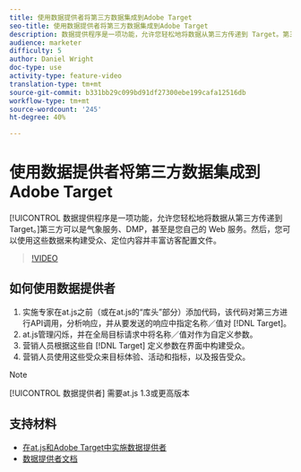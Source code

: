 ```yaml
---
title: 使用数据提供者将第三方数据集成到Adobe Target
seo-title: 使用数据提供者将第三方数据集成到Adobe Target
description: 数据提供程序是一项功能，允许您轻松地将数据从第三方传递到 Target。第三方可以是气象服务、DMP，甚至是您自己的 Web 服务。然后，您可以使用这些数据来构建受众、定位内容并丰富访客配置文件。
audience: marketer
difficulty: 5
author: Daniel Wright
doc-type: use
activity-type: feature-video
translation-type: tm+mt
source-git-commit: b331bb29c099bd91df27300ebe199cafa12516db
workflow-type: tm+mt
source-wordcount: '245'
ht-degree: 40%

---
```



# 使用数据提供者将第三方数据集成到Adobe Target

[!UICONTROL 数据提供程序是一项功能，允许您轻松地将数据从第三方传递到 Target。]第三方可以是气象服务、DMP，甚至是您自己的 Web 服务。然后，您可以使用这些数据来构建受众、定位内容并丰富访客配置文件。

>[!VIDEO](https://video.tv.adobe.com/v/22349/?quality=12)

## 如何使用数据提供者

1. 实施专家在at.js之前（或在at.js的“库头”部分）添加代码，该代码对第三方进行API调用，分析响应，并从要发送的响应中指定名称／值对 [!DNL Target]。
1. at.js管理闪烁，并在全局目标请求中将名称／值对作为自定义参数。
1. 营销人员根据这些自 [!DNL Target] 定义参数在界面中构建受众。
1. 营销人员使用这些受众来目标体验、活动和指标，以及报告受众。

>[!NOTE]
>
>[!UICONTROL 数据提供者] 需要at.js 1.3或更高版本

## 支持材料

* [在at.js和Adobe Target中实施数据提供者](implement-data-providers-to-integrate-third-party-data.md)
* [数据提供者文档](https://docs.adobe.com/content/help/en/target/using/implement-target/client-side/functions-overview/targetgobalsettings.html#data-providers)